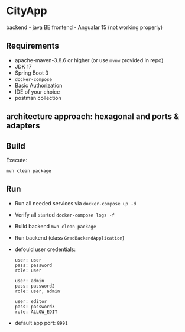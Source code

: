 # CityApp

backend - java BE
frontend - Angualar 15 (not working properly)

## Requirements

- apache-maven-3.8.6 or higher (or use `mvnw` provided in repo)
- JDK 17
- Spring Boot 3
- `docker-compose`
- Basic Authorization
- IDE of your choice
- postman collection

## architecture approach: hexagonal and ports & adapters

## Build

Execute:

`mvn clean package`


## Run

* Run all needed services via `docker-compose up -d`

* Verify all started `docker-compose logs -f`

* Build backend `mvn clean package`

* Run backend (class `GradBackendApplication`)

* defould user credentials:

      user: user
      pass: password
      role: user
    
      user: admin
      pass: password2
      role: user, admin

      user: editor
      pass: password3
      role: ALLOW_EDIT

* default app port:  `8991`

